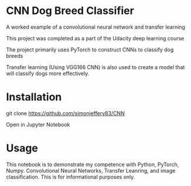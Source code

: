 # CNN Dog Breed Classifier
A worked example of a convolutional neural network and transfer learning

This project was completed as a part of the Udacity deep learning course

The project primarily uses PyTorch to construct CNNs to classify dog breeds

Transfer learning (Using VGG166 CNN) is also used to create a model that will classify dogs more effectively.

# Installation

git clone https://github.com/simonjeffery83/CNN

Open in Jupyter Notebook

# Usage
This notebook is to demonstrate my competence with Python, PyTorch, Numpy. Convolutional Neural Networks, Transfer Leanring, and image classification. This is for informational purposes only.

